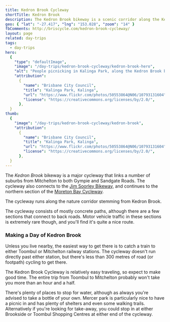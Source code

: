 ```yaml
---
title: Kedron Brook Cycleway
shortTitle: Kedron Brook
description: The Kedron Brook bikeway is a scenic corridor along the Kedron Brook. A relatively short ride, but connects to the Moreton Bay Cycleway for a longer adventure.
geo: { "lat": "-27.417", "lng": "153.028", "zoom": "14" }
fbComments: http://briscycle.com/kedron-brook-cycleway/
layout: page
related: day-trips
tags:
  - day-trips
hero:
  {
    "type": "defaultImage",
    "image": "/day-trips/kedron-brook-cycleway/kedron-brook-hero",
    "alt": "People picnicking in Kalinga Park, along the Kedron Brook bikeway.",
    "attribution":
      {
        "name": "Brisbane City Council",
        "title": "Kalinga Park, Kalinga",
        "url": "https://www.flickr.com/photos/50553864@N06/10793131604",
        "license": "https://creativecommons.org/licenses/by/2.0/",
      },
  }
thumb:
  {
    "image": "/day-trips/kedron-brook-cycleway/kedron-brook",
    "attribution":
      {
        "name": "Brisbane City Council",
        "title": "Kalinga Park, Kalinga",
        "url": "https://www.flickr.com/photos/50553864@N06/10793131604",
        "license": "https://creativecommons.org/licenses/by/2.0/",
      },
  }
---
```


The <em>Kedron Brook</em> bikeway is a major cycleway that links a number of suburbs from Mitchelton to both Gympie and Sandgate Roads. The cycleway also connects to the <a href="../jim-soorley-bikeway/">Jim Soorley Bikeway</a>, and continues to the northern section of the <a href="../moreton-bay-cycleway/">Moreton Bay Cycleway</a>.

The cycleway runs along the nature corridor stemming from Kedron Brook.

The cycleway consists of mostly concrete paths, although there are a few sections that connect to back roads. Motor vehicle traffic in these sections is extremely rare though, and you'll find it's quite a nice route.

### Making a Day of Kedron Brook

Unless you live nearby, the easiest way to get there is to catch a train to either Toombul or Mitchelton railway stations. The cycleway doesn't run directly past either station, but there's less than 300 metres of road (or footpath) cycling to get there.

The Kedron Brook Cycleway is relatively easy traveling, so expect to make good time. The entire trip from Toombul to Mitchelton probably won't take you more than an hour and a half.

There's plenty of places to stop for water, although as always you're advised to take a bottle of your own. Mercer park is particularly nice to have a picnic in and has plenty of shelters and even some walking trails. Alternatively if you're looking for take-away, you could stop in at either Brookside or Toombul Shopping Centres at either end of the cycleway.
